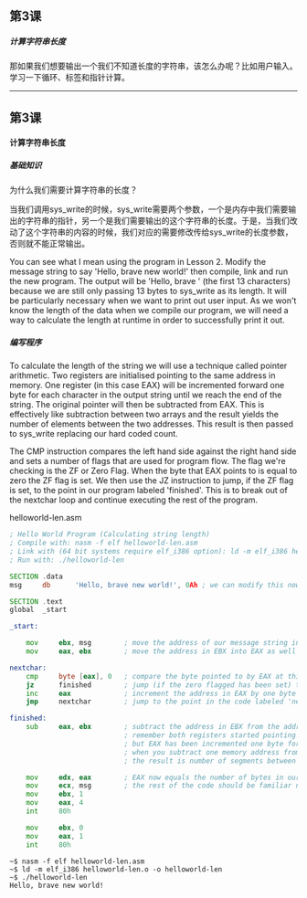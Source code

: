 ## 第3课

##### 计算字符串长度

那如果我们想要输出一个我们不知道长度的字符串，该怎么办呢？比如用户输入。学习一下循环、标签和指针计算。

---

## 第3课

#### 计算字符串长度

##### 基础知识

为什么我们需要计算字符串的长度？

当我们调用sys_write的时候，sys_write需要两个参数，一个是内存中我们需要输出的字符串的指针，另一个是我们需要输出的这个字符串的长度。于是，当我们改动了这个字符串的内容的时候，我们对应的需要修改传给sys_write的长度参数，否则就不能正常输出。



You can see what I mean using the program in Lesson 2.  Modify the message string to say 'Hello, brave new world!' then compile, link and run the new program.  The output will be 'Hello, brave ' (the first 13 characters) because we are still only passing 13 bytes to sys_write as its length.  It will be particularly necessary when we want to print out user input.  As we won't know the length of the data when we compile our program, we will need a way to calculate the length at runtime in order to successfully print it out.

##### 编写程序

To calculate the length of the string we will use a technique called pointer arithmetic.  Two registers are initialised pointing to the same address in memory.  One register (in this case EAX) will be incremented forward one byte for each character in the output string until we reach the end of the string.  The original pointer will then be subtracted from EAX.  This is effectively like subtraction between two arrays and the result yields the number of elements between the two addresses. This result is then passed to sys_write replacing our hard coded count.

The CMP instruction compares the left hand side against the right hand side and sets a number of flags that are used for program flow.  The flag we're checking is the ZF or Zero Flag.  When the byte that EAX points to is equal to zero the ZF flag is set.  We then use the JZ instruction to jump, if the ZF flag is set, to the point in our program labeled 'finished'. This is to break out of the nextchar loop and continue executing the rest of the program.

helloworld-len.asm

```asm
; Hello World Program (Calculating string length)
; Compile with: nasm -f elf helloworld-len.asm
; Link with (64 bit systems require elf_i386 option): ld -m elf_i386 helloworld-len.o -o helloworld-len
; Run with: ./helloworld-len

SECTION .data
msg     db      'Hello, brave new world!', 0Ah ; we can modify this now without having to update anywhere else in the program

SECTION .text
global  _start

_start:

    mov     ebx, msg        ; move the address of our message string into EBX
    mov     eax, ebx        ; move the address in EBX into EAX as well (Both now point to the same segment in memory)

nextchar:
    cmp     byte [eax], 0   ; compare the byte pointed to by EAX at this address against zero (Zero is an end of string delimiter)
    jz      finished        ; jump (if the zero flagged has been set) to the point in the code labeled 'finished'
    inc     eax             ; increment the address in EAX by one byte (if the zero flagged has NOT been set)
    jmp     nextchar        ; jump to the point in the code labeled 'nextchar'

finished:
    sub     eax, ebx        ; subtract the address in EBX from the address in EAX
                            ; remember both registers started pointing to the same address (see line 15)
                            ; but EAX has been incremented one byte for each character in the message string
                            ; when you subtract one memory address from another of the same type
                            ; the result is number of segments between them - in this case the number of bytes

    mov     edx, eax        ; EAX now equals the number of bytes in our string
    mov     ecx, msg        ; the rest of the code should be familiar now
    mov     ebx, 1
    mov     eax, 4
    int     80h

    mov     ebx, 0
    mov     eax, 1
    int     80h
```

```
~$ nasm -f elf helloworld-len.asm
~$ ld -m elf_i386 helloworld-len.o -o helloworld-len
~$ ./helloworld-len
Hello, brave new world!
```
